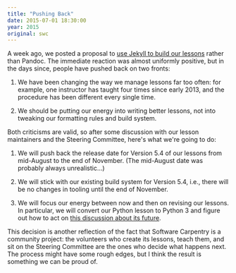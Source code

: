 ```yaml
---
title: "Pushing Back"
date: 2015-07-01 18:30:00
year: 2015
original: swc
---
```

<p>
  A week ago,
  we posted a proposal to
  <a href="{{site.baseurl}}/blog/2015/06/using-jekyll-for-lessons.html">use Jekyll to build our lessons</a>
  rather than Pandoc.
  The immediate reaction was almost uniformly positive,
  but in the days since,
  people have pushed back on two fronts:
</p>
<ol>
  <li>
    <p>
      We have been changing the way we manage lessons far too often:
      for example,
      one instructor has taught four times since early 2013,
      and the procedure has been different every single time.
    </p>
  </li>
  <li>
    <p>
      We should be putting our energy into writing better lessons,
      not into tweaking our formatting rules and build system.
    </p>
  </li>
</ol>
<p>
  Both criticisms are valid,
  so after some discussion with our lesson maintainers and the Steering Committee,
  here's what we're going to do:
</p>
<ol>
  <li>
    <p>
      We will push back the release date for Version 5.4 of our lessons
      from mid-August to the end of November.
      (The mid-August date was probably always unrealistic...)
    </p>
  </li>
  <li>
    <p>
      We will stick with our existing build system for Version 5.4,
      i.e.,
      there will be no changes in tooling until the end of November.
    </p>
  </li>
  <li>
    <p>
      We will focus our energy between now and then on revising our lessons.
      In particular,
      we will convert our Python lesson to Python 3
      and figure out how to act on
      <a href="{{site.github_url}}/python-novice-inflammation/issues/127">this discussion about its future</a>.
    </p>
  </li>
</ol>
<p>
  This decision is another reflection of the fact that Software Carpentry is a community project:
  the volunteers who create its lessons, teach them, and sit on the Steering Committee
  are the ones who decide what happens next.
  The process might have some rough edges,
  but I think the result is something we can be proud of.
</p>

